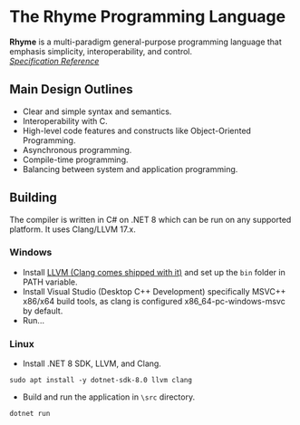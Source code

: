 # The Rhyme Programming Language
**Rhyme** is a multi-paradigm general-purpose programming language that emphasis simplicity, interoperability, and control.  
*[Specification Reference](https://github.com/rhyme-language/rhyme/blob/master/docs/specs.md)*

## Main Design Outlines
- Clear and simple syntax and semantics.
- Interoperability with C.
- High-level code features and constructs like Object-Oriented Programming.
- Asynchronous programming.
- Compile-time programming.
- Balancing between system and application programming.

## Building
The compiler is written in C# on .NET 8 which can be run on any supported platform. It uses Clang/LLVM 17.x.
### Windows
- Install [LLVM (Clang comes shipped with it)](https://github.com/llvm/llvm-project/releases/tag/llvmorg-17.0.1) and set up the `bin` folder in PATH variable.
- Install Visual Studio (Desktop C++ Development) specifically MSVC++ x86/x64 build tools, as clang is configured x86_64-pc-windows-msvc by default.
- Run...
### Linux
- Install .NET 8 SDK, LLVM, and Clang.
```
sudo apt install -y dotnet-sdk-8.0 llvm clang
```
- Build and run the application in `\src` directory.
```
dotnet run
```
